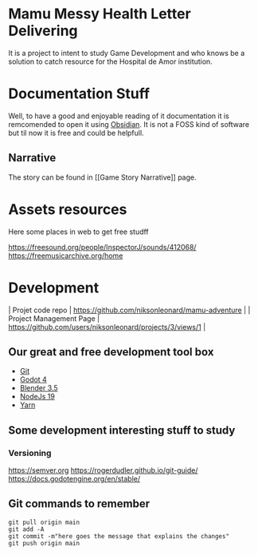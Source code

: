# Mamu Messy Health Letter Delivering

It is a project to intent to study Game Development and who knows be a solution to catch resource for the Hospital de Amor institution.

# Documentation Stuff

Well, to have a good and enjoyable reading of it documentation it is remcomended to open it using [Obsidian](https://obsidian.md). It is not a FOSS kind of software but til now it is free and could be helpfull.

## Narrative

The story can be found in [[Game Story Narrative]] page.

# Assets resources

Here some places in web to get free studff

https://freesound.org/people/InspectorJ/sounds/412068/
https://freemusicarchive.org/home

# Development

| Projet code repo | https://github.com/niksonleonard/mamu-adventure |
| Project Management Page | https://github.com/users/niksonleonard/projects/3/views/1 |

## Our great and free development tool box

* [Git](https://git-scm.com)
* [Godot 4](https://godotengine.org)
* [Blender 3.5](https://www.blender.org)
* [NodeJs 19](https://nodejs.org/en)
* [Yarn](https://yarnpkg.com)


## Some development interesting stuff to study

### Versioning 

https://semver.org
https://rogerdudler.github.io/git-guide/
https://docs.godotengine.org/en/stable/

## Git commands to remember

```
git pull origin main
git add -A
git commit -m"here goes the message that explains the changes"
git push origin main
```